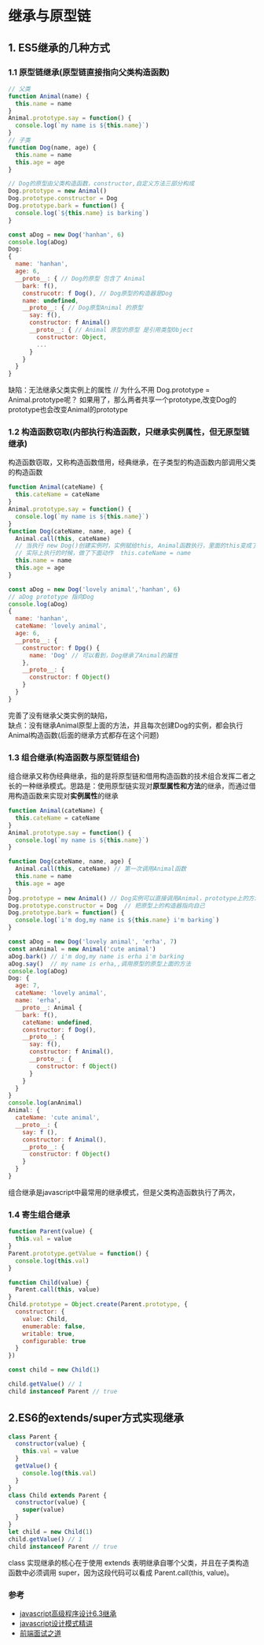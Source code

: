 # 继承与原型链

## 1. ES5继承的几种方式

### 1.1 原型链继承(原型链直接指向父类构造函数)
```js
// 父类
function Animal(name) {
  this.name = name
}
Animal.prototype.say = function() {
  console.log(`my name is ${this.name}`)
}
// 子类
function Dog(name, age) {
  this.name = name
  this.age = age
}

// Dog的原型由父类构造函数，constructor,自定义方法三部分构成
Dog.prototype = new Animal()
Dog.prototype.constructor = Dog
Dog.prototype.bark = function() {
  console.log(`${this.name} is barking`)
}
```

```js
const aDog = new Dog('hanhan', 6)
console.log(aDog)
Dog: 
{
  name: 'hanhan', 
  age: 6, 
  __proto__: { // Dog的原型 包含了 Animal
    bark: f(), 
    construcotr: f Dog(), // Dog原型的构造器是Dog
    name: undefined, 
    __proto__: { // Dog原型Animal 的原型
      say: f(), 
      constructor: f Animal()
      __proto__: { // Animal 原型的原型 是引用类型Object
        constructor: Object,
        ...
      }
    }
  }
}
```
缺陷：无法继承父类实例上的属性
// 为什么不用 Dog.prototype = Animal.prototype呢？ 如果用了，那么两者共享一个prototype,改变Dog的prototype也会改变Animal的prototype  


### 1.2 构造函数窃取(内部执行构造函数，只继承实例属性，但无原型链继承)

构造函数窃取，又称构造函数借用，经典继承，在子类型的构造函数内部调用父类的构造函数
```js
function Animal(cateName) {
  this.cateName = cateName
}
Animal.prototype.say = function() {
  console.log(`my name is ${this.name}`)
}
function Dog(cateName, name, age) {
  Animal.call(this, cateName) 
  // 当执行 new Dog()创建实例时，实例赋给this, Animal函数执行，里面的this变成了new Dog()的实例，参数name,age也会被传递给Animal函数
  // 实际上执行的时候，做了下面动作  this.cateName = name
  this.name = name
  this.age = age
}
```

```js
const aDog = new Dog('lovely animal','hanhan', 6)
// aDog prototype 指向Dog
console.log(aDog)
{
  name: 'hanhan',
  cateName: 'lovely animal',
  age: 6,
  __proto__: {
    constructor: f Dpg() {
      name: 'Dog' // 可以看到，Dog继承了Animal的属性
    },
    __proto__: {
      constructor: f Object()
    }
  }
}
```
完善了没有继承父类实例的缺陷，   
缺点：没有继承Animal原型上面的方法，并且每次创建Dog的实例，都会执行Animal构造函数(后面的继承方式都存在这个问题)

### 1.3 组合继承(构造函数与原型链组合)
组合继承又称伪经典继承，指的是将原型链和借用构造函数的技术组合发挥二者之长的一种继承模式。思路是：使用原型链实现对**原型属性和方法**的继承，而通过借用构造函数来实现对**实例属性**的继承
```js
function Animal(cateName) {
  this.cateName = cateName
}
Animal.prototype.say = function() {
  console.log(`my name is ${this.name}`)
}

function Dog(cateName, name, age) {
  Animal.call(this, cateName) // 第一次调用Animal函数
  this.name = name
  this.age = age
}
Dog.prototype = new Animal() // Dog实例可以直接调用Animal，prototype上的方法，这是第二次调用Animal函数
Dog.prototype.constructor = Dog  // 把原型上的构造器指向自己
Dog.prototype.bark = function() {
  console.log(`i'm dog,my name is ${this.name} i'm barking`)
}
```

```js
const aDog = new Dog('lovely animal', 'erha', 7)
const anAnimal = new Animal('cute animal')
aDog.bark() // i'm dog,my name is erha i'm barking
aDog.say()  // my name is erha,,调用原型的原型上面的方法
console.log(aDog)
Dog: {
  age: 7,
  cateName: 'lovely animal',
  name: 'erha',
  __proto__: Animal {
    bark: f(),
    cateName: undefined,
    constructor: f Dog(),
    __proto__: {
      say: f(),
      constructor: f Animal(),
      __proto__: {
        constructor: f Object()
      }
    }
  }
}
console.log(anAnimal)
Animal: {
  cateName: 'cute animal',
  __proto__: {
    say: f (),
    constructor: f Animal(),
    __proto__: {
      constructor: f Object()
    }
  }
}
```
组合继承是javascript中最常用的继承模式，但是父类构造函数执行了两次，

### 1.4 寄生组合继承
```js
function Parent(value) {
  this.val = value
}
Parent.prototype.getValue = function() {
  console.log(this.val)
}

function Child(value) {
  Parent.call(this, value)
}
Child.prototype = Object.create(Parent.prototype, {
  constructor: {
    value: Child,
    enumerable: false,
    writable: true,
    configurable: true
  }
})

const child = new Child(1)

child.getValue() // 1
child instanceof Parent // true
```

## 2.ES6的extends/super方式实现继承

```js
class Parent {
  constructor(value) {
    this.val = value
  }
  getValue() {
    console.log(this.val)
  }
}
class Child extends Parent {
  constructor(value) {
    super(value)
  }
}
let child = new Child(1)
child.getValue() // 1
child instanceof Parent // true
```
class 实现继承的核心在于使用 extends 表明继承自哪个父类，并且在子类构造函数中必须调用 super，因为这段代码可以看成 Parent.call(this, value)。

### 参考

- [javascript高级程序设计6.3继承]()
- [javascript设计模式精讲](https://www.imooc.com/read/38/article/480)
- [前端面试之道](https://juejin.im/book/5bdc715fe51d454e755f75ef/section/5bdd0d83f265da615f76ba57)